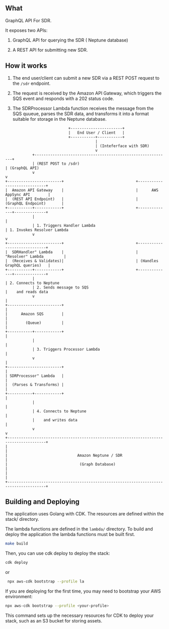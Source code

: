 ## What

GraphQL API For SDR.


It exposes two APIs:

1. GraphQL API for querying the SDR ( Neptune database)

2. A REST API for submitting new SDR.


## How it works

1. The end user/client can submit a new SDR via a REST POST request to the `/sdr` endpoint.

2. The request is received by the Amazon API Gateway, which triggers the SQS event and responds with a 202 status code.

3. The SDRProcessor Lambda function receives the message from the SQS quueue, parses the SDR data, and transforms it into a 
format suitable for storage in the Neptune database.

```shell
                            +-----------------------+
                            |   End User / Client   |
                            +-----------+-----------+
                                        |
                                        | (Inteferface with SDR) 
                                        v 
            +------------------------------------------------------------+
            | (REST POST to /sdr)                                        | (GraphQL API)
            v                                                            v
+------------------------+                                +-----------------------------+
|  Amazon API Gateway    |                                |      AWS AppSync API        |
|  (REST API Endpoint)   |                                |    (GraphQL Endpoint)       |
+-----------+------------+                                +--------------+--------------+
            |                                                            |
            | 1. Triggers Handler Lambda                                 | 1. Invokes Resolver Lambda
            v                                                            v
+------------------------+                                +-----------------------------+
|  SDRHandler" Lambda    |                                |   "Resolver" Lambda         |
|  (Receives & Validates)|                                | (Handles GraphQL queries)   |
+-----------+------------+                                +--------------+--------------+
            |                                                            | 2. Connects to Neptune
            | 2. Sends message to SQS                                    |    and reads data
            v                                                            |
+------------------------+                                               |
|      Amazon SQS        |                                               |
|        (Queue)         |                                               |
+-----------+------------+                                               |
            |                                                            |
            | 3. Triggers Processor Lambda                               |
            v                                                            |
+------------------------+                                               |
| SDRProcessor" Lambda   |                                               |
|  (Parses & Transforms) |                                               |
+-----------+------------+                                               |
            |                                                            |
            | 4. Connects to Neptune                                     |
            |    and writes data                                         |
            v                                                            v
+---------------------------------------------------------------------------------------+
|                                                                                       |
|                               Amazon Neptune / SDR                                    |
|                                (Graph Database)                                       |
|                                                                                       |
+---------------------------------------------------------------------------------------+

```


## Building and Deploying

The application uses Golang with CDK. The resources are defined within the stack/ directory.

The lambda functions are defined in the `lambda/` directory. To build and deploy the application the lambda functions must be built first.

```bash
make build
```

Then, you can use cdk deploy to deploy the stack:

```bash
cdk deploy 
```
or 

```bash
 npx aws-cdk bootstrap --profile la
```


If you are deploying for the first time, you may need to bootstrap your AWS environment:

```bash
npx aws-cdk bootstrap --profile <your-profile>
```
This command sets up the necessary resources for CDK to deploy your stack, such as an S3 bucket for storing assets.

